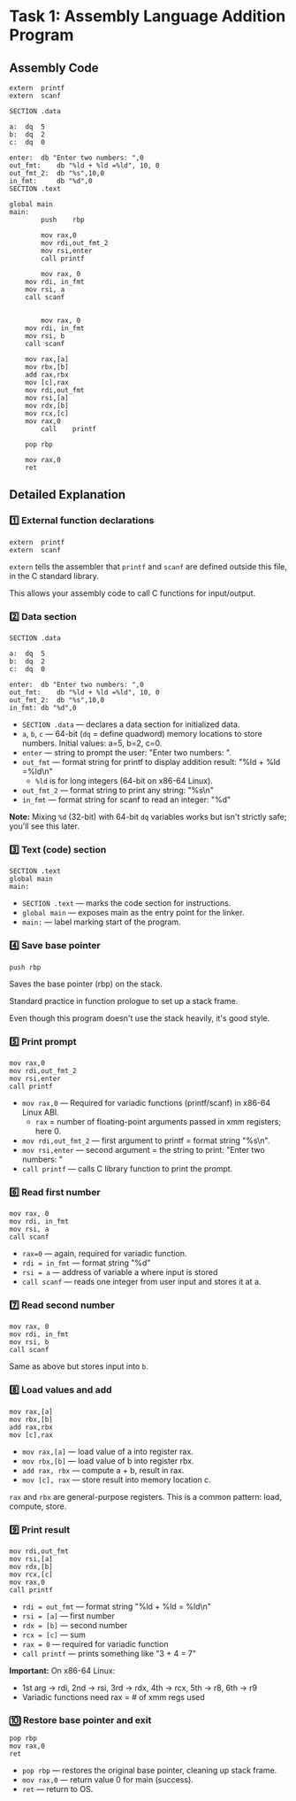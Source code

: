 # Task 1: Assembly Language Addition Program

## Assembly Code
```assembly
extern	printf		
extern	scanf		

SECTION .data		

a:	dq	5
b:	dq	2	
c:	dq	0

enter:	db "Enter two numbers: ",0
out_fmt:	db "%ld + %ld =%ld", 10, 0	
out_fmt_2:	db "%s",10,0
in_fmt:		db "%d",0
SECTION .text

global main		
main:				
        push    rbp	
        
        mov rax,0
        mov rdi,out_fmt_2
        mov rsi,enter
        call printf
        
        mov rax, 0
    mov rdi, in_fmt
    mov rsi, a
    call scanf
    
    
        mov rax, 0
    mov rdi, in_fmt
    mov rsi, b
    call scanf	
    
    mov	rax,[a]
    mov	rbx,[b]		
    add	rax,rbx
    mov	[c],rax		
    mov	rdi,out_fmt		
    mov	rsi,[a]         
    mov	rdx,[b]        
    mov	rcx,[c]         
    mov	rax,0		
        call    printf		

    pop	rbp		

    mov	rax,0		
    ret			
```

## Detailed Explanation

### 1️⃣ External function declarations
```assembly
extern	printf		
extern	scanf
```

`extern` tells the assembler that `printf` and `scanf` are defined outside this file, in the C standard library.

This allows your assembly code to call C functions for input/output.

### 2️⃣ Data section
```assembly
SECTION .data		

a:	dq	5
b:	dq	2	
c:	dq	0

enter:	db "Enter two numbers: ",0
out_fmt:	db "%ld + %ld =%ld", 10, 0	
out_fmt_2:	db "%s",10,0
in_fmt:	db "%d",0
```

- `SECTION .data` — declares a data section for initialized data.
- `a`, `b`, `c` — 64-bit (`dq` = define quadword) memory locations to store numbers. Initial values: a=5, b=2, c=0.
- `enter` — string to prompt the user: "Enter two numbers: ".
- `out_fmt` — format string for printf to display addition result: "%ld + %ld =%ld\n"
  - `%ld` is for long integers (64-bit on x86-64 Linux).
- `out_fmt_2` — format string to print any string: "%s\n"
- `in_fmt` — format string for scanf to read an integer: "%d"

**Note:** Mixing `%d` (32-bit) with 64-bit `dq` variables works but isn't strictly safe; you'll see this later.

### 3️⃣ Text (code) section
```assembly
SECTION .text
global main
main:
```

- `SECTION .text` — marks the code section for instructions.
- `global main` — exposes main as the entry point for the linker.
- `main:` — label marking start of the program.

### 4️⃣ Save base pointer
```assembly
push rbp
```

Saves the base pointer (rbp) on the stack.

Standard practice in function prologue to set up a stack frame.

Even though this program doesn't use the stack heavily, it's good style.

### 5️⃣ Print prompt
```assembly
mov rax,0
mov rdi,out_fmt_2
mov rsi,enter
call printf
```

- `mov rax,0` — Required for variadic functions (printf/scanf) in x86-64 Linux ABI.
  - `rax` = number of floating-point arguments passed in xmm registers; here 0.
- `mov rdi,out_fmt_2` — first argument to printf = format string "%s\n".
- `mov rsi,enter` — second argument = the string to print: "Enter two numbers: "
- `call printf` — calls C library function to print the prompt.

### 6️⃣ Read first number
```assembly
mov rax, 0
mov rdi, in_fmt
mov rsi, a
call scanf
```

- `rax=0` — again, required for variadic function.
- `rdi = in_fmt` — format string "%d"
- `rsi = a` — address of variable a where input is stored
- `call scanf` — reads one integer from user input and stores it at a.

### 7️⃣ Read second number
```assembly
mov rax, 0
mov rdi, in_fmt
mov rsi, b
call scanf
```

Same as above but stores input into `b`.

### 8️⃣ Load values and add
```assembly
mov rax,[a]
mov rbx,[b]		
add rax,rbx
mov [c],rax
```

- `mov rax,[a]` — load value of a into register rax.
- `mov rbx,[b]` — load value of b into register rbx.
- `add rax, rbx` — compute a + b, result in rax.
- `mov [c], rax` — store result into memory location c.

`rax` and `rbx` are general-purpose registers. This is a common pattern: load, compute, store.

### 9️⃣ Print result
```assembly
mov rdi,out_fmt		
mov rsi,[a]         
mov rdx,[b]        
mov rcx,[c]         
mov rax,0		
call printf
```

- `rdi = out_fmt` — format string "%ld + %ld = %ld\n"
- `rsi = [a]` — first number
- `rdx = [b]` — second number
- `rcx = [c]` — sum
- `rax = 0` — required for variadic function
- `call printf` — prints something like "3 + 4 = 7"

**Important:** On x86-64 Linux:
- 1st arg → rdi, 2nd → rsi, 3rd → rdx, 4th → rcx, 5th → r8, 6th → r9
- Variadic functions need rax = # of xmm regs used

### 🔟 Restore base pointer and exit
```assembly
pop rbp
mov rax,0
ret
```

- `pop rbp` — restores the original base pointer, cleaning up stack frame.
- `mov rax,0` — return value 0 for main (success).
- `ret` — return to OS.
